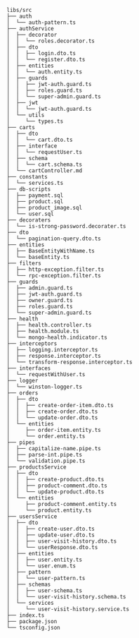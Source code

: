     libs/src
    ├── auth
    │  └── auth-pattern.ts
    ├── authService
    │  ├── decorator
    │  │  └── roles.decorator.ts
    │  ├── dto
    │  │  ├── login.dto.ts
    │  │  └── register.dto.ts
    │  ├── entities
    │  │  └── auth.entity.ts
    │  ├── guards
    │  │  ├── jwt-auth.guard.ts
    │  │  ├── roles.guard.ts
    │  │  └── super-admin.guard.ts
    │  ├── jwt
    │  │  └── jwt-auth.guard.ts
    │  └── utils
    │     └── types.ts
    ├── carts
    │  ├── dto
    │  │  └── cart.dto.ts
    │  ├── interface
    │  │  └── requestUser.ts
    │  ├── schema
    │  │  └── cart.schema.ts
    │  └── cartController.md
    ├── constants
    │  └── services.ts
    ├── db-scripts
    │  ├── payment.sql
    │  ├── product.sql
    │  ├── product_image.sql
    │  └── user.sql
    ├── decoraters
    │  └── is-strong-password.decorater.ts
    ├── dto
    │  └── pagination-query.dto.ts
    ├── entities
    │  ├── BaseEntityWithName.ts
    │  └── baseEntity.ts
    ├── filters
    │  ├── http-exception.filter.ts
    │  └── rpc-exception.filter.ts
    ├── guards
    │  ├── admin.guard.ts
    │  ├── jwt-auth.guard.ts
    │  ├── owner.guard.ts
    │  ├── roles.guard.ts
    │  └── super-admin.guard.ts
    ├── health
    │  ├── health.controller.ts
    │  ├── health.module.ts
    │  └── mongo-health.indicator.ts
    ├── interceptors
    │  ├── logging.interceptor.ts
    │  ├── response.interceptor.ts
    │  └── transform-response.interceptor.ts
    ├── interfaces
    │  └── requestWithUser.ts
    ├── logger
    │  └── winston-logger.ts
    ├── orders
    │  ├── dto
    │  │  ├── create-order-item.dto.ts
    │  │  ├── create-order.dto.ts
    │  │  └── update-order.dto.ts
    │  └── entities
    │     ├── order-item.entity.ts
    │     └── order.entity.ts
    ├── pipes
    │  ├── capitalize-name.pipe.ts
    │  ├── parse-int.pipe.ts
    │  └── validation.pipe.ts
    ├── productsService
    │  ├── dto
    │  │  ├── create-product.dto.ts
    │  │  ├── product-comment.dto.ts
    │  │  └── update-product.dto.ts
    │  └── entities
    │     ├── product-comment.entity.ts
    │     └── product.entity.ts
    ├── usersService
    │  ├── dto
    │  │  ├── create-user.dto.ts
    │  │  ├── update-user.dto.ts
    │  │  ├── user-visit-history.dto.ts
    │  │  └── userResponse.dto.ts
    │  ├── entities
    │  │  ├── user.entity.ts
    │  │  └── user.enum.ts
    │  ├── pattern
    │  │  └── user-pattern.ts
    │  ├── schemas
    │  │  ├── user-schema.ts
    │  │  └── user-visit-history.schema.ts
    │  └── services
    │     └── user-visit-history.service.ts
    ├── index.ts
    ├── package.json
    └── tsconfig.json
